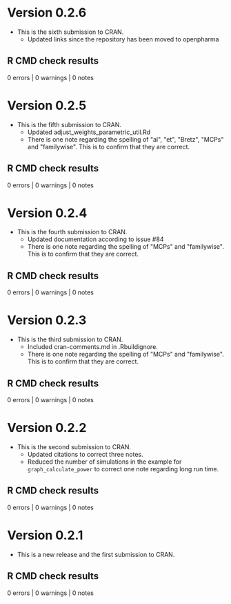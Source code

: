 # Version 0.2.6

- This is the sixth submission to CRAN.
  + Updated links since the repository has been moved to openpharma

## R CMD check results

0 errors | 0 warnings | 0 notes

# Version 0.2.5

- This is the fifth submission to CRAN.
  + Updated adjust_weights_parametric_util.Rd
  + There is one note regarding the spelling of "al", "et", "Bretz", "MCPs" and
    "familywise". This is to confirm that they are correct.

## R CMD check results

0 errors | 0 warnings | 0 notes

# Version 0.2.4

- This is the fourth submission to CRAN.
  + Updated documentation according to issue #84
  + There is one note regarding the spelling of "MCPs" and "familywise". This is
    to confirm that they are correct.

## R CMD check results

0 errors | 0 warnings | 0 notes

# Version 0.2.3

- This is the third submission to CRAN.
  + Included cran-comments.md in .Rbuildignore.
  + There is one note regarding the spelling of "MCPs" and "familywise". This is
    to confirm that they are correct.

## R CMD check results

0 errors | 0 warnings | 0 notes

# Version 0.2.2

- This is the second submission to CRAN.
  + Updated citations to correct three notes.
  + Reduced the number of simulations in the example for `graph_calculate_power`
    to correct one note regarding long run time.

## R CMD check results

0 errors | 0 warnings | 0 notes

# Version 0.2.1

- This is a new release and the first submission to CRAN.

## R CMD check results

0 errors | 0 warnings | 0 notes

